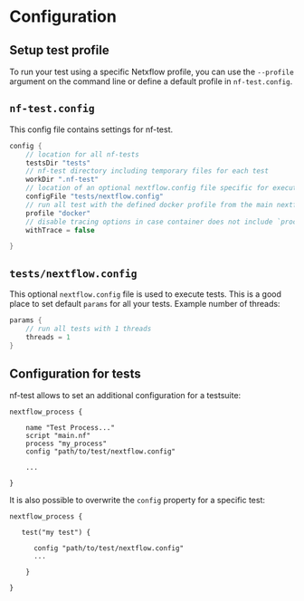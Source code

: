 # Configuration

## Setup test profile

To run your test using a specific Netxflow profile, you can use the `--profile` argument on the command line or define a default profile in `nf-test.config`.


##  `nf-test.config`

This config file contains settings for nf-test.

```groovy
config {
    // location for all nf-tests
    testsDir "tests"
    // nf-test directory including temporary files for each test
    workDir ".nf-test"
    // location of an optional nextflow.config file specific for executing tests
    configFile "tests/nextflow.config"
    // run all test with the defined docker profile from the main nextflow.config
    profile "docker"
    // disable tracing options in case container does not include `procps` Linux tool.
    withTrace = false

}
```

## `tests/nextflow.config`

This optional `nextflow.config` file is used to execute tests. This is a good place to set default `params` for all your tests. Example number of threads:

```groovy
params {
    // run all tests with 1 threads
    threads = 1
}
```

## Configuration for tests

nf-test allows to set an additional configuration for a testsuite:

```
nextflow_process {

    name "Test Process..."
    script "main.nf"
    process "my_process"
    config "path/to/test/nextflow.config"

    ...

}
```

It is also possible to overwrite the `config` property for a specific test:

```
nextflow_process {

   test("my test") {

      config "path/to/test/nextflow.config"
      ...

    }

}
```
